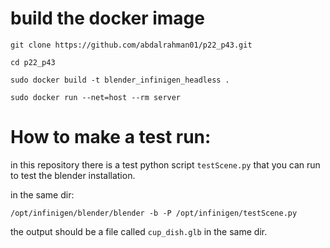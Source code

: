 # build the docker image 
```
git clone https://github.com/abdalrahman01/p22_p43.git

cd p22_p43

sudo docker build -t blender_infinigen_headless . 

sudo docker run --net=host --rm server 

```


# How to make a test run: 
in this repository there is a test python script `testScene.py` that you can run to test the blender installation. 

in the same dir:

```
/opt/infinigen/blender/blender -b -P /opt/infinigen/testScene.py
```

the output should be a file called `cup_dish.glb` in the same dir.